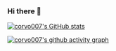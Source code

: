 ### Hi there 👋

[![corvo007's GitHub stats](https://github-readme-stats.vercel.app/api?username=corvo007&cache_seconds=7200&show_icons=true&include_all_commits=true&count_private=true)](https://github.com/corvo007)

[![corvo007's github activity graph](https://activity-graph.herokuapp.com/graph?username=corvo007&theme=minimal&area=true)](https://github.com/ashutosh00710/github-readme-activity-graph)

